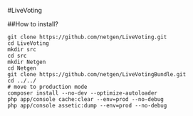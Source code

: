 #LiveVoting

##How to install?

    git clone https://github.com/netgen/LiveVoting.git
    cd LiveVoting
    mkdir src
    cd src
    mkdir Netgen
    cd Netgen
    git clone https://github.com/netgen/LiveVotingBundle.git
    cd ../../
    # move to production mode
    composer install --no-dev --optimize-autoloader
    php app/console cache:clear --env=prod --no-debug
    php app/console assetic:dump --env=prod --no-debug
